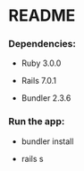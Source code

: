 # README

### Dependencies:

- Ruby 3.0.0

- Rails 7.0.1

- Bundler 2.3.6

### Run the app:

- bundler install

- rails s

